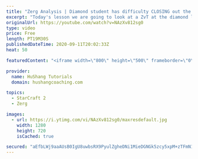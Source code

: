 ```yaml
---
title: "Zerg Analysis | Diamond student has difficulty CLOSING out the MATCH [Starcraft 2]"
excerpt: "Today's lesson we are going to look at a ZvT at the diamond level focusing on the Zerg Analysis. The zerg manages to get into a very strong position but has difficulty closing it out. Let's learn how we can approach this scenario better!  Zerg Analysis | Diamond student has difficulty CLOSING out the"
originalUrl: https://youtube.com/watch?v=NAzXv812sg0
type: video
price: Free
length: PT19M30S
publishedDateTime: 2020-09-11T20:02:33Z
heat: 50

featuredContent: "<iframe width=\"800\" height=\"500\" frameborder=\"0\" src=\"https://www.youtube.com/embed/NAzXv812sg0\" allow=\"accelerometer; autoplay; encrypted-media; gyroscope; picture-in-picture\" allowfullscreen></iframe>"

provider:
  name: HuShang Tutorials
  domain: hushangcoaching.com

topics:
  - StarCraft 2
  - Zerg

images:
  - url: https://i.ytimg.com/vi/NAzXv812sg0/maxresdefault.jpg
    width: 1280
    height: 720
    isCached: true

secured: "aEfbLWj9aaAUsB0IgU8uwbsRX9PyulZgheDNi1MieDGNGk5zcy5xpM+zTFmN1bfvCm9Z/z/GvmIXYGp4PwIBxM4Lpz8/JIxbodOY1FK/YW5Lr4IisRanmRPquT0wBD/Rc+93h71XG4cDu+5rUL8veSRgFF56iuNhz3SJcJHFH10Alb7md+VXEz1gbdwGhXCHNDEpiCmu97V6VBAUegLyWUYhtvn0QFfMU5c9tfe21icEeZUgU6LWZyaNy1Dduw9B5akJiq/tYYWFZzMDTjLa1MpcQG4VQY+XHJZyi/PLFHqoTym6LzqovbIHVE3dxzc0klOr+C134Zxxw8NWktFdhZrM/+oOcS7dnj+ajvR4oJO7mpb6hwFdYkuiRBZvJINI1nDLTzFkbaTB+HJqwVtCDENwiwBzOxP328gp0SyXz9g=;7QQ3BQs+bJIP0DALgui6Rg=="
---
```


